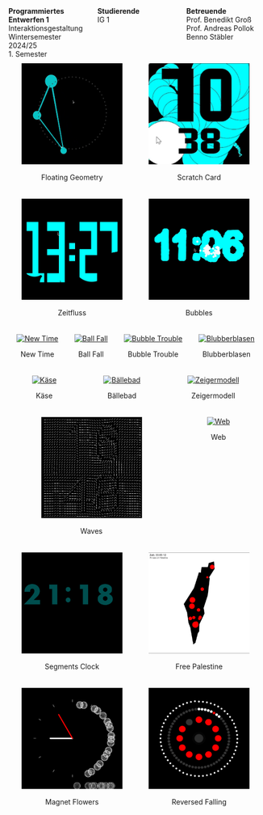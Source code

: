<div style="display: flex; justify-content: space-between;">

<div style="width: 30%;">
<strong>Programmiertes Entwerfen 1</strong><br>
Interaktionsgestaltung<br>
Wintersemester 2024/25<br>
1. Semester
</div>

<div style="width: 30%;">
<strong>Studierende</strong><br>
IG 1
</div>

<div style="width: 30%;">
<strong>Betreuende</strong><br>
Prof. Benedikt Groß<br>
Prof. Andreas Pollok<br>
Benno Stäbler
</div>


</div>
<div style="display: flex; flex-wrap: wrap; justify-content: space-around;">

  <div style="text-align: center; margin: 10px;">
    <a href="https://yingxunli.github.io/WatchFaces_UX/1.Floating_Geometry/index.html">
      <img src="images/1.png" alt="Floating Geometry" style="width: 200px; height: 200px;">
    </a>
    <p>Floating Geometry</p>
  </div>

  <div style="text-align: center; margin: 10px;">
    <a href="https://yingxunli.github.io/WatchFaces_UX/2.Scratch_Card/">
      <img src="images/4.png" alt="Scratch Card" style="width: 200px; height: 200px;">
    </a>
    <p>Scratch Card</p>
  </div>

  <div style="text-align: center; margin: 10px;">
    <a href="https://yingxunli.github.io/WatchFaces_UX/3.Zeitfluss/index.html">
      <img src="images/3.png" alt="Zeitfluss" style="width: 200px; height: 200px;">
    </a>
    <p>Zeitfluss</p>
  </div>

  <div style="text-align: center; margin: 10px;">
    <a href="https://yingxunli.github.io/WatchFaces_UX/4.Bubbles/bubbles.html">
      <img src="images/2.png" alt="Bubbles" style="width: 200px; height: 200px;">
    </a>
    <p>Bubbles</p>
  </div>

  <div style="text-align: center; margin: 10px;">
    <a href="https://yingxunli.github.io/WatchFaces_UX/5.New_Time/index.html">
      <img src="images/5.gif" alt="New Time" style="width: 200px; height: 200px;">
    </a>
    <p>New Time</p>
  </div>

  <div style="text-align: center; margin: 10px;">
    <a href="https://yingxunli.github.io/WatchFaces_UX/6.Ball_Fall/index.html">
      <img src="images/6.gif" alt="Ball Fall" style="width: 200px; height: 200px;">
    </a>
    <p>Ball Fall</p>
  </div>

  <div style="text-align: center; margin: 10px;">
    <a href="https://yingxunli.github.io/WatchFaces_UX/7.Bubble_Trouble/index.html">
      <img src="images/7.gif" alt="Bubble Trouble" style="width: 200px; height: 200px;">
    </a>
    <p>Bubble Trouble</p>
  </div>

  <div style="text-align: center; margin: 10px;">
    <a href="https://yingxunli.github.io/WatchFaces_UX/8.Blubberblasen/index.html">
      <img src="images/8.mp4" alt="Blubberblasen" style="width: 200px; height: 200px;">
    </a>
    <p>Blubberblasen</p>
  </div>

  <div style="text-align: center; margin: 10px;">
    <a href="https://yingxunli.github.io/WatchFaces_UX/9.⁠Käse/index.html">
      <img src="images/9.mp4" alt="⁠Käse" style="width: 200px; height: 200px;">
    </a>
    <p>⁠Käse</p>
  </div>

  <div style="text-align: center; margin: 10px;">
    <a href="https://yingxunli.github.io/WatchFaces_UX/10.⁠Bällebad/index.html">
      <img src="images/10.mp4" alt="⁠Bällebad" style="width: 200px; height: 200px;">
    </a>
    <p>⁠Bällebad</p>
  </div>

  <div style="text-align: center; margin: 10px;">
    <a href="https://yingxunli.github.io/WatchFaces_UX/11.⁠Zeigermodell/index.html">
      <img src="images/11.mp4" alt="⁠Zeigermodell" style="width: 200px; height: 200px;">
    </a>
    <p>⁠Zeigermodell</p>
  </div>

  <div style="text-align: center; margin: 10px;">
    <a href="https://yingxunli.github.io/WatchFaces_UX/12.Waves/index.html">
      <img src="images/12.png" alt="Waves" style="width: 200px; height: 200px;">
    </a>
    <p>Waves</p>
  </div>

  <div style="text-align: center; margin: 10px;">
    <a href="https://yingxunli.github.io/WatchFaces_UX/13.Web/index.html">
      <img src="images/13.gif" alt="Web" style="width: 200px; height: 200px;">
    </a>
    <p>Web</p>
  </div>

  <div style="text-align: center; margin: 10px;">
    <a href="https://yingxunli.github.io/WatchFaces_UX/14.Segments_Clock/index.html">
      <img src="images/14.png" alt="Segments Clock" style="width: 200px; height: 200px;">
    </a>
    <p>Segments Clock</p>
  </div>

  <div style="text-align: center; margin: 10px;">
    <a href="https://yingxunli.github.io/WatchFaces_UX/15.Free_Palestine/index.html">
      <img src="images/15.png" alt="Free Palestine" style="width: 200px; height: 200px;">
    </a>
    <p>Free Palestine</p>
  </div>

  <div style="text-align: center; margin: 10px;">
    <a href="https://yingxunli.github.io/WatchFaces_UX/16.Magnet_Flowers/index.html">
      <img src="images/16.png" alt="Magnet Flowers" style="width: 200px; height: 200px;">
    </a>
    <p>Magnet Flowers</p>
  </div>


  <div style="text-align: center; margin: 10px;">
    <a href="https://yingxunli.github.io/WatchFaces_UX/17.Reversed_Falling/index.html">
      <img src="images/17.png" alt="Reversed Falling" style="width: 200px; height: 200px;">
    </a>
    <p>Reversed Falling</p>
  </div>

</div>


